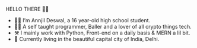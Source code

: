 HELLO THERE 👋🏼

- 👨‍🎓 I’m Annjil Deswal, a 16 year-old high school student.
- 👨‍💻 A self taught programmer, Baller and a lover of all crypto things tech.
- ⚒️ I mainly work with Python, Front-end on a daily basis & MERN a lil bit.
- 🏡 Currently living in the beautiful capital city of India, Delhi.
